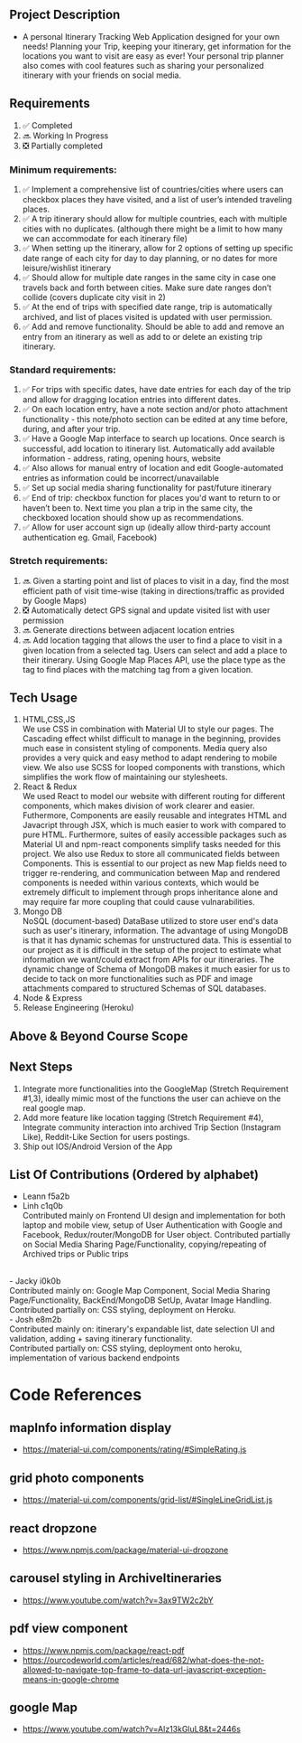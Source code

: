 ## Project Description
- A personal Itinerary Tracking Web Application designed for your own needs! Planning your Trip, keeping your itinerary, get information for the locations you want to visit are easy as ever! Your personal trip planner also comes with cool features such as sharing your personalized itinerary with your friends on social media.

## Requirements
1. :white_check_mark: Completed
2. :soon: Working In Progress
3. :negative_squared_cross_mark: Partially completed
### Minimum requirements:
1. :white_check_mark: Implement a comprehensive list of countries/cities where users can checkbox places they have visited, and a list of user’s intended traveling places. 
2. :white_check_mark: A trip itinerary should allow for multiple countries, each with multiple cities with no duplicates. (although there might be a limit to how many we can accommodate for each itinerary file)
3. :white_check_mark: When setting up the itinerary, allow for 2 options of setting up specific date range of each city for day to day planning, or no dates for more leisure/wishlist itinerary
4. :white_check_mark: Should allow for multiple date ranges in the same city in case one travels back and forth between cities. Make sure date ranges don’t collide (covers duplicate city visit in 2)
5. :white_check_mark: At the end of trips with specified date range, trip is automatically archived, and list of places visited is updated with user permission.
6. :white_check_mark: Add and remove functionality. Should be able to add and remove an entry from an itinerary as well as add to or delete an existing trip itinerary.

### Standard requirements:
1. :white_check_mark: For trips with specific dates, have date entries for each day of the trip and allow for dragging location entries into different dates.
2. :white_check_mark: On each location entry, have a note section and/or photo attachment functionality - this note/photo section can be edited at any time before, during, and after your trip.
3. :white_check_mark: Have a Google Map interface to search up locations. Once search is successful, add location to itinerary list. Automatically add available information - address, rating, opening hours, website
4. :white_check_mark: Also allows for manual entry of location and edit Google-automated entries as information could be incorrect/unavailable
5. :white_check_mark: Set up social media sharing functionality for past/future itinerary
6. :white_check_mark: End of trip: checkbox function for places you'd want to return to or haven’t been to. Next time you plan a trip in the same city, the checkboxed location should show up as recommendations.
7. :white_check_mark: Allow for user account sign up (ideally allow third-party account authentication eg. Gmail, Facebook)

### Stretch requirements: 
1. :soon: Given a starting point and list of places to visit in a day, find the most efficient path of visit time-wise (taking in directions/traffic as provided by Google Maps)
2. :negative_squared_cross_mark: Automatically detect GPS signal and update visited list with user permission
3. :soon: Generate directions between adjacent location entries
4. :soon: Add location tagging that allows the user to find a place to visit in a given location from a selected tag. Users can select and add a place to their itinerary. Using Google Map Places API, use the place type as the tag to find places with the matching tag from a given location. 

## Tech Usage 
1. HTML,CSS,JS <br />
We use CSS in combination with Material UI to style our pages. The Cascading effect whilst difficult to manage in the beginning, provides much ease in consistent styling of components. Media query also provides a very quick and easy method to adapt rendering to mobile view. We also use SCSS for looped components with transtions, which simplifies the work flow of maintaining our stylesheets.
2. React & Redux <br />
    We used React to model our website with different routing for different components, which makes division of work clearer and easier. Futhermore, Components are easily reusable and integrates HTML and Javacript through JSX, which is much easier to work with compared to pure HTML. Furthermore, suites of easily accessible packages such as Material UI and npm-react components simplify tasks needed for this project. We also use Redux to store all communicated fields between Components. This is essential to our project as new Map fields need to trigger re-rendering, and communication between Map and rendered components is needed within various contexts, which would be extremely difficult to implement through props inheritance alone and may require far more coupling that could cause vulnarabilities.
3. Mongo DB <br />
   NoSQL (document-based) DataBase utilized to store user end's data such as user's itinerary, information. The advantage of using MongoDB is that it has dynamic schemas for unstructured data. This is essential to our project as it is difficult in the setup of the project to estimate what information we want/could extract from APIs for our itineraries. The dynamic change of Schema of MongoDB makes it much easier for us to decide to tack on more functionalities such as PDF and image attachments compared to structured Schemas of SQL databases.
4. Node & Express <br />
5. Release Engineering (Heroku) <br />

## Above & Beyond Course Scope


## Next Steps
1. Integrate more functionalities into the GoogleMap (Stretch Requirement #1,3), ideally mimic most of the functions the user can achieve on the real google map.
2. Add more feature like location tagging (Stretch Requirement #4), Integrate community interaction into archived Trip Section (Instagram Like), Reddit-Like Section for users postings.
3. Ship out IOS/Android Version of the App
    

## List Of Contributions (Ordered by alphabet)
- Leann f5a2b<br />
- Linh c1q0b<br />
Contributed mainly on Frontend UI design and implementation for both laptop and mobile view, setup of User Authentication with Google and Facebook, Redux/router/MongoDB for User object. Contributed partially on Social Media Sharing Page/Functionality, copying/repeating of Archived trips or Public trips
<br/>
- Jacky i0k0b<br />
    Contributed mainly on: Google Map Component, Social Media Sharing Page/Functionality, BackEnd/MongoDB SetUp, Avatar Image Handling. <br />
    Contributed partially on: CSS styling, deployment on Heroku.<br/>
- Josh e8m2b<br />
Contributed mainly on: itinerary's expandable list, date selection UI and validation, adding + saving itinerary functionality. <br />
Contributed partially on: CSS styling, deployment onto heroku, implementation of various backend endpoints


# Code References

## mapInfo information display
- https://material-ui.com/components/rating/#SimpleRating.js

## grid photo components
- https://material-ui.com/components/grid-list/#SingleLineGridList.js

## react dropzone
- https://www.npmjs.com/package/material-ui-dropzone

## carousel styling in ArchiveItineraries
- https://www.youtube.com/watch?v=3ax9TW2c2bY

## pdf view component
- https://www.npmjs.com/package/react-pdf
- https://ourcodeworld.com/articles/read/682/what-does-the-not-allowed-to-navigate-top-frame-to-data-url-javascript-exception-means-in-google-chrome

## google Map
- https://www.youtube.com/watch?v=Alz13kGluL8&t=2446s
